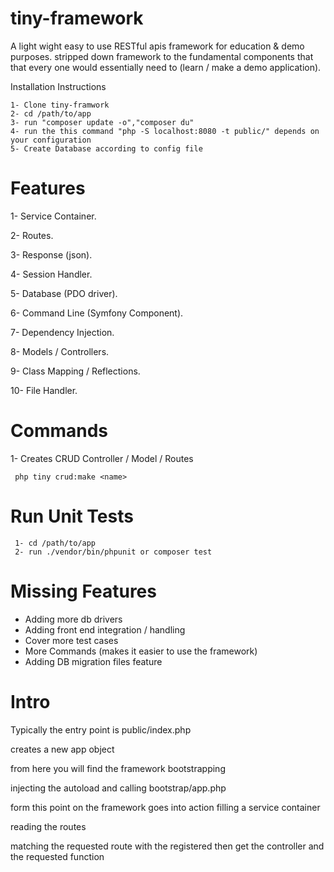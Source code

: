 # tiny-framework 

A light wight easy to use RESTful apis framework for education & demo purposes. stripped down framework to the fundamental components that that every one would essentially need to (learn / make a demo application).

Installation Instructions

    1- Clone tiny-framwork
    2- cd /path/to/app
    3- run "composer update -o","composer du"
    4- run the this command "php -S localhost:8080 -t public/" depends on your configuration
    5- Create Database according to config file
    
# Features
1- Service Container.

2- Routes.

3- Response (json). 

4- Session Handler.

5- Database (PDO driver).

6- Command Line (Symfony Component).

7- Dependency Injection.

8- Models / Controllers.

9- Class Mapping / Reflections.

10- File Handler.
 
# Commands
   1- Creates CRUD Controller / Model / Routes
```
 php tiny crud:make <name>
```  
# Run Unit Tests
 
```
 1- cd /path/to/app 
 2- run ./vendor/bin/phpunit or composer test 
 ```  

# Missing Features 

 
 - Adding more db drivers
 - Adding front end integration / handling
 - Cover more test cases
 - More Commands (makes it easier to use the framework)
 - Adding DB migration files feature

# Intro 

Typically the entry point is public/index.php

creates a new app object 

from here you will find the framework bootstrapping 

injecting the autoload and calling bootstrap/app.php 

form this point on the framework goes into action filling a service container

reading the routes 

matching the requested route with the registered then get the controller and the requested function 
